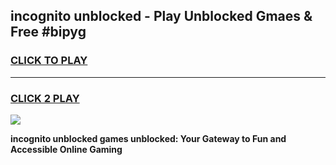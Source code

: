 
## incognito unblocked - Play Unblocked Gmaes & Free #bipyg
<h3>
<a href="https://news.freeplayer.one?title=incognito_unblocked&ref=24F">CLICK TO PLAY</a></h3>
<hr>

<h3>
<a href="https://news.freeplayer.one?title=incognito_unblocked&ref=24F">CLICK 2 PLAY</a>
  
</h3>

<a href="https://news.freeplayer.one?title=incognito_unblocked&ref=24F/"><img src="https://clearcache.store/games.png"></a>


**incognito unblocked games unblocked: Your Gateway to Fun and Accessible Online Gaming**
